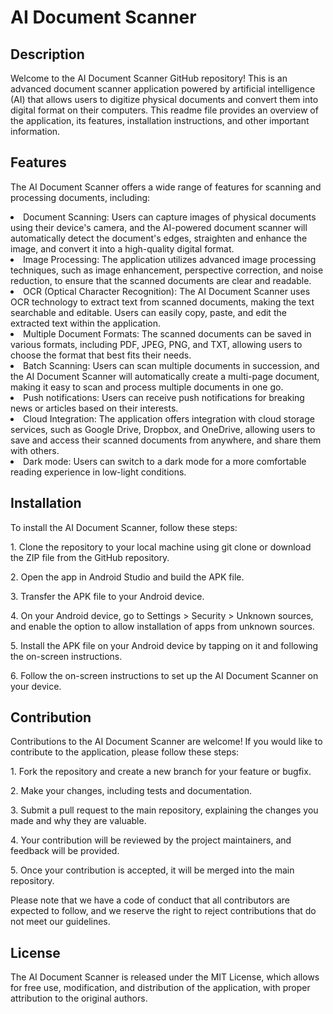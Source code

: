 <h1>AI Document Scanner</h1>

<h2>Description</h2>


Welcome to the AI Document Scanner GitHub repository! This is an advanced document scanner application powered by artificial intelligence (AI) that allows users to digitize physical documents and convert them into digital format on their computers. This readme file provides an overview of the application, its features, installation instructions, and other important information.
<h2>Features</h2>
<p>The AI Document Scanner offers a wide range of features for scanning and processing documents, including:</p>

<li>Document Scanning: Users can capture images of physical documents using their device's camera, and the AI-powered document scanner will automatically detect the document's edges, straighten and enhance the image, and convert it into a high-quality digital format.</li>
<li>Image Processing: The application utilizes advanced image processing techniques, such as image enhancement, perspective correction, and noise reduction, to ensure that the scanned documents are clear and readable.</li>
<li>OCR (Optical Character Recognition): The AI Document Scanner uses OCR technology to extract text from scanned documents, making the text searchable and editable. Users can easily copy, paste, and edit the extracted text within the application.</li>
<li>Multiple Document Formats: The scanned documents can be saved in various formats, including PDF, JPEG, PNG, and TXT, allowing users to choose the format that best fits their needs.</li>
<li>Batch Scanning: Users can scan multiple documents in succession, and the AI Document Scanner will automatically create a multi-page document, making it easy to scan and process multiple documents in one go.</li>
<li>Push notifications: Users can receive push notifications for breaking news or articles based on their interests.</li>
<li>Cloud Integration: The application offers integration with cloud storage services, such as Google Drive, Dropbox, and OneDrive, allowing users to save and access their scanned documents from anywhere, and share them with others.</li>
<li>Dark mode: Users can switch to a dark mode for a more comfortable reading experience in low-light conditions.</li>


<h2>Installation</h2>
<p>To install the AI Document Scanner, follow these steps:</p>
<p>1. Clone the repository to your local machine using git clone or download the ZIP file from the GitHub repository.</p>
<p>2. Open the app in Android Studio and build the APK file.</p>
<p>3. Transfer the APK file to your Android device.</p>
<p>4. On your Android device, go to Settings > Security > Unknown sources, and enable the option to allow installation of apps from unknown sources.</p>
<p>5. Install the APK file on your Android device by tapping on it and following the on-screen instructions.</p>
<p>6. Follow the on-screen instructions to set up the AI Document Scanner on your device.</p>

<h2>Contribution</h2>
<p>Contributions to the AI Document Scanner are welcome! If you would like to contribute to the application, please follow these steps:</p>
<p>1. Fork the repository and create a new branch for your feature or bugfix.</p>
<p>2. Make your changes, including tests and documentation.</p>
<p>3. Submit a pull request to the main repository, explaining the changes you made and why they are valuable.</p>
<p>4. Your contribution will be reviewed by the project maintainers, and feedback will be provided.</p>
<p>5. Once your contribution is accepted, it will be merged into the main repository.</p>
<p>Please note that we have a code of conduct that all contributors are expected to follow, and we reserve the right to reject contributions that do not meet our guidelines.

</p>
<h2>License</h2>
<p>The AI Document Scanner is released under the MIT License, which allows for free use, modification, and distribution of the application, with proper attribution to the original authors.</p>
